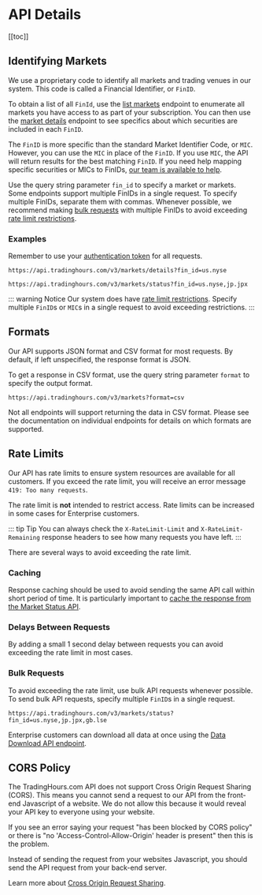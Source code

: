 # API Details

[[toc]]

## Identifying Markets

We use a proprietary code to identify all markets and trading venues in our system. This code is called a Financial Identifier, or `FinID`.

To obtain a list of all `FinId`, use the [list markets](./endpoints/find-markets.md#list-all-markets) endpoint to enumerate all markets you have access to as part of your subscription. You can then use the [market details](./endpoints/market-details.md) endpoint to see specifics about which securities are included in each `FinID`.

The `FinID` is more specific than the standard Market Identifier Code, or `MIC`. However, you can use the `MIC` in place of the `FinID`. If you use `MIC`, the API will return results for the best matching `FinID`. If you need help mapping specific securities or MICs to FinIDs, <a href="https://www.tradinghours.com/contact" target=_blank>our team is available to help</a>.

Use the query string parameter `fin_id` to specify a market or markets. Some endpoints support multiple FinIDs in a single request.
To specify multiple FinIDs, separate them with commas.
Whenever possible, we recommend making [bulk requests](#bulk-requests) with multiple FinIDs to avoid exceeding [rate limit restrictions](#rate-limits).

### Examples
Remember to use your [authentication token](./authentication.md) for all requests.

```
https://api.tradinghours.com/v3/markets/details?fin_id=us.nyse
```

```
https://api.tradinghours.com/v3/markets/status?fin_id=us.nyse,jp.jpx
```

::: warning Notice
Our system does have [rate limit restrictions](#rate-limits). Specify multiple `FinID`s or `MIC`s in a single request to avoid exceeding restrictions.
:::


## Formats

Our API supports JSON format and CSV format for most requests. By default, if left unspecified, the response format is JSON.

To get a response in CSV format, use the query string parameter `format` to specify the output format.

```
https://api.tradinghours.com/v3/markets?format=csv
```
Not all endpoints will support returning the data in CSV format. Please see the documentation on individual endpoints for details on which formats are supported.

## Rate Limits

Our API has rate limits to ensure system resources are available for all customers.
If you exceed the rate limit, you will receive an error message `419: Too many requests`.

The rate limit is **not** intended to restrict access.
Rate limits can be increased in some cases for Enterprise customers.

::: tip Tip
You can always check the `X-RateLimit-Limit` and `X-RateLimit-Remaining` response headers to see how many requests you have left.
:::

There are several ways to avoid exceeding the rate limit.

### Caching

Response caching should be used to avoid sending the same API call within short period of time.
It is particularly important to [cache the response from the Market Status API](./endpoints/market-status.md#caching).

### Delays Between Requests

By adding a small 1 second delay between requests you can avoid exceeding the rate limit in most cases.

### Bulk Requests

To avoid exceeding the rate limit, use bulk API requests whenever possible.
To send bulk API requests, specify multiple `FinID`s in a single request.

```
https://api.tradinghours.com/v3/markets/status?fin_id=us.nyse,jp.jpx,gb.lse
```

Enterprise customers can download all data at once using the [Data Download API endpoint](./enterprise/download.md).

## CORS Policy

The TradingHours.com API does not support Cross Origin Request Sharing (CORS).
This means you cannot send a request to our API from the front-end Javascript of a website.
We do not allow this because it would reveal your API key to everyone using your website.

If you see an error saying your request "has been blocked by CORS policy" or there is "no 'Access-Control-Allow-Origin' header is present" then this is the problem.

Instead of sending the request from your websites Javascript, you should send the API request from your back-end server.

Learn more about <a href="https://en.wikipedia.org/wiki/Cross-origin_resource_sharing" target=_blank>Cross Origin Request Sharing</a>.
